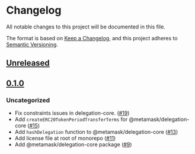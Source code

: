# Changelog

All notable changes to this project will be documented in this file.

The format is based on [Keep a Changelog](https://keepachangelog.com/en/1.0.0/),
and this project adheres to [Semantic Versioning](https://semver.org/spec/v2.0.0.html).

## [Unreleased]

## [0.1.0]

### Uncategorized

- Fix constraints issues in delegation-core. ([#19](https://github.com/MetaMask/delegation-toolkit/pull/19))
- Add `createERC20TokenPeriodTransferTerms` for @metamask/delegation-core ([#15](https://github.com/MetaMask/delegation-toolkit/pull/15))
- Add `hashDelegation` function to @metamask/delegation-core ([#13](https://github.com/MetaMask/delegation-toolkit/pull/13))
- Add license file at root of monorepo ([#11](https://github.com/MetaMask/delegation-toolkit/pull/11))
- Add @metamask/delegation-core package ([#9](https://github.com/MetaMask/delegation-toolkit/pull/9))

[Unreleased]: https://github.com/MetaMask/delegation-toolkit/compare/@metamask/delegation-core@0.1.0...HEAD
[0.1.0]: https://github.com/MetaMask/delegation-toolkit/releases/tag/@metamask/delegation-core@0.1.0
